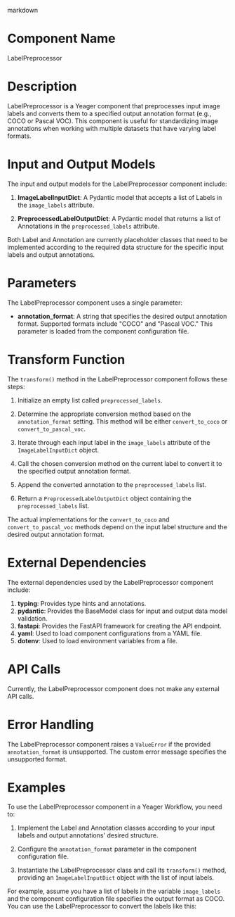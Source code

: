 markdown
# Component Name

LabelPreprocessor

# Description

LabelPreprocessor is a Yeager component that preprocesses input image labels and converts them to a specified output annotation format (e.g., COCO or Pascal VOC). This component is useful for standardizing image annotations when working with multiple datasets that have varying label formats.

# Input and Output Models

The input and output models for the LabelPreprocessor component include:

1. **ImageLabelInputDict**: A Pydantic model that accepts a list of Labels in the `image_labels` attribute.

2. **PreprocessedLabelOutputDict**: A Pydantic model that returns a list of Annotations in the `preprocessed_labels` attribute.

Both Label and Annotation are currently placeholder classes that need to be implemented according to the required data structure for the specific input labels and output annotations.

# Parameters

The LabelPreprocessor component uses a single parameter:

- **annotation_format**: A string that specifies the desired output annotation format. Supported formats include "COCO" and "Pascal VOC." This parameter is loaded from the component configuration file.

# Transform Function

The `transform()` method in the LabelPreprocessor component follows these steps:

1. Initialize an empty list called `preprocessed_labels`.

2. Determine the appropriate conversion method based on the `annotation_format` setting. This method will be either `convert_to_coco` or `convert_to_pascal_voc`.

3. Iterate through each input label in the `image_labels` attribute of the `ImageLabelInputDict` object.

4. Call the chosen conversion method on the current label to convert it to the specified output annotation format.

5. Append the converted annotation to the `preprocessed_labels` list.

6. Return a `PreprocessedLabelOutputDict` object containing the `preprocessed_labels` list.

The actual implementations for the `convert_to_coco` and `convert_to_pascal_voc` methods depend on the input label structure and the desired output annotation format.

# External Dependencies

The external dependencies used by the LabelPreprocessor component include:

1. **typing**: Provides type hints and annotations.
2. **pydantic**: Provides the BaseModel class for input and output data model validation.
3. **fastapi**: Provides the FastAPI framework for creating the API endpoint.
4. **yaml**: Used to load component configurations from a YAML file.
5. **dotenv**: Used to load environment variables from a file.

# API Calls

Currently, the LabelPreprocessor component does not make any external API calls.

# Error Handling

The LabelPreprocessor component raises a `ValueError` if the provided `annotation_format` is unsupported. The custom error message specifies the unsupported format.

# Examples

To use the LabelPreprocessor component in a Yeager Workflow, you need to:

1. Implement the Label and Annotation classes according to your input labels and output annotations' desired structure.

2. Configure the `annotation_format` parameter in the component configuration file.

3. Instantiate the LabelPreprocessor class and call its `transform()` method, providing an `ImageLabelInputDict` object with the list of input labels.

For example, assume you have a list of labels in the variable `image_labels` and the component configuration file specifies the output format as COCO. You can use the LabelPreprocessor to convert the labels like this:

